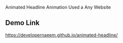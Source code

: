 Animated Headline Animation Used a Any Website

## Demo Link

https://developernaeem.github.io/animated-headline/
